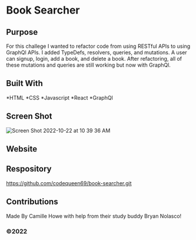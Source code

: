 # Book Searcher

## Purpose
For this challege I wanted to refactor code from using RESTful APIs to using GraphQl APIs. I added TypeDefs, resolvers, queries, and mutations. A user can signup, login, add a book, and delete a book. After refactoring, all of these mutations and queries are still working but now with GraphQl.

## Built With
*HTML
*CSS
*Javascript
*React
*GraphQl

## Screen Shot
![Screen Shot 2022-10-22 at 10 39 36 AM](https://user-images.githubusercontent.com/104512547/197348126-8a343972-a1b9-43c2-9b0d-bab3b8c9af9f.png)

## Website


## Respository
https://github.com/codequeen69/book-searcher.git

## Contributions
Made By Camille Howe with help from their study buddy Bryan Nolasco!
### ©️2022
